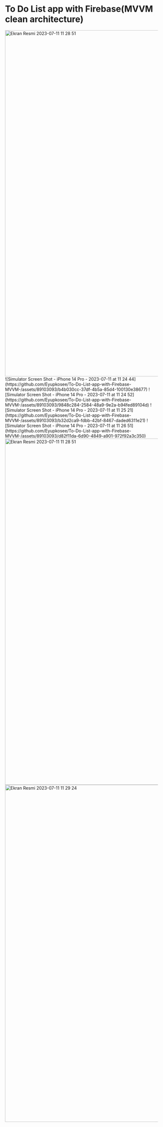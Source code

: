 # To Do List app with Firebase(MVVM clean architecture)
<img width="1138" alt="Ekran Resmi 2023-07-11 11 28 51" src="https://github.com/Eyupkosee/To-Do-List-app-with-Firebase-MVVM-/assets/89103093/b4b030cc-37df-4b5a-85d4-100130e38677">
![Simulator Screen Shot - iPhone 14 Pro - 2023-07-11 at 11 24 44](https://github.com/Eyupkosee/To-Do-List-app-with-Firebase-MVVM-/assets/89103093/b4b030cc-37df-4b5a-85d4-100130e38677)
![Simulator Screen Shot - iPhone 14 Pro - 2023-07-11 at 11 24 52](https://github.com/Eyupkosee/To-Do-List-app-with-Firebase-MVVM-/assets/89103093/9848c284-2584-48a9-9e2a-b94fed89104d)
![Simulator Screen Shot - iPhone 14 Pro - 2023-07-11 at 11 25 21](https://github.com/Eyupkosee/To-Do-List-app-with-Firebase-MVVM-/assets/89103093/b32d2ca9-fdbb-42bf-8467-daded6311e21)
![Simulator Screen Shot - iPhone 14 Pro - 2023-07-11 at 11 26 51](https://github.com/Eyupkosee/To-Do-List-app-with-Firebase-MVVM-/assets/89103093/d82f11da-6d90-4849-a901-972f92a3c350)
<img width="1138" alt="Ekran Resmi 2023-07-11 11 28 51" src="https://github.com/Eyupkosee/To-Do-List-app-with-Firebase-MVVM-/assets/89103093/e4e4e861-d23f-47af-b711-56d79d5d577a">
<img width="1108" alt="Ekran Resmi 2023-07-11 11 29 24" src="https://github.com/Eyupkosee/To-Do-List-app-with-Firebase-MVVM-/assets/89103093/bfed0a38-9609-4860-b8b8-7da72cb22b40">


